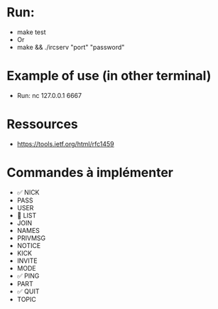 # Run:
- make test
- Or
- make && ./ircserv "port" "password"

# Example of use (in other terminal)
- Run: nc 127.0.0.1 6667

# Ressources
- https://tools.ietf.org/html/rfc1459

# Commandes à implémenter
- ✅ NICK
- PASS
- USER
- 🚧 LIST
- JOIN
- NAMES
- PRIVMSG
- NOTICE
- KICK
- INVITE
- MODE
- ✅ PING
- PART
- ✅ QUIT
- TOPIC

